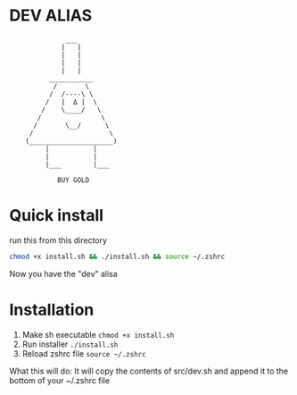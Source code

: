 # DEV ALIAS

```
              ___                
             |   |               
             |   |               
             |   |               
             |   |               
          ___________            
           /       \             
          /  /----\ \            
         /   |  ∆ |  \           
        /    \____/   \          
       /               \         
      /       \__/      \        
     /                   \       
    (_____________________)      
         |           |           
         |           |           
         |___        |___        
                                 
            BUY GOLD             
```

# Quick install
run this from this directory
```bash
chmod +x install.sh && ./install.sh && source ~/.zshrc
```
Now you have the "dev" alisa


# Installation

1. Make sh executable
`chmod +x install.sh`
2. Run installer
`./install.sh`
3. Reload zshrc file
`source ~/.zshrc`

What this will do:
It will copy the contents of src/dev.sh and append it to the bottom of your ~/.zshrc file
